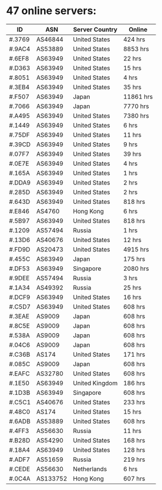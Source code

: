 # 47 online servers:

| ID | ASN | Server Country | Online |
| ------ | ------ | ------ | ------ |
| #.3769 | AS46844 | United States | 424 hrs |
| #.9AC4 | AS53889 | United States | 8853 hrs |
| #.6EF8 | AS63949 | United States | 22 hrs |
| #.D363 | AS63949 | United States | 15 hrs |
| #.8051 | AS63949 | United States | 4 hrs |
| #.3EB4 | AS63949 | United States | 35 hrs |
| #.F507 | AS63949 | Japan | 11861 hrs |
| #.7066 | AS63949 | Japan | 7770 hrs |
| #.A495 | AS63949 | United States | 7380 hrs |
| #.1449 | AS63949 | United States | 6 hrs |
| #.75DF | AS63949 | United States | 11 hrs |
| #.39CD | AS63949 | United States | 9 hrs |
| #.07F7 | AS63949 | United States | 39 hrs |
| #.0E7E | AS63949 | United States | 4 hrs |
| #.165A | AS63949 | United States | 1 hrs |
| #.DDA9 | AS63949 | United States | 2 hrs |
| #.285D | AS63949 | United States | 2 hrs |
| #.643D | AS63949 | United States | 818 hrs |
| #.E846 | AS4760 | Hong Kong | 6 hrs |
| #.5B97 | AS63949 | United States | 818 hrs |
| #.1209 | AS57494 | Russia | 1 hrs |
| #.13D6 | AS40676 | United States | 12 hrs |
| #.FD9D | AS20473 | United States | 4915 hrs |
| #.455C | AS63949 | Japan | 175 hrs |
| #.DF53 | AS63949 | Singapore | 2080 hrs |
| #.9DEE | AS57494 | Russia | 3 hrs |
| #.1A34 | AS49392 | Russia | 25 hrs |
| #.DCF9 | AS63949 | United States | 16 hrs |
| #.C5D7 | AS63949 | United States | 608 hrs |
| #.3EAE | AS9009 | Japan | 608 hrs |
| #.8C5E | AS9009 | Japan | 608 hrs |
| #.538A | AS9009 | Japan | 608 hrs |
| #.04C6 | AS9009 | Japan | 608 hrs |
| #.C36B | AS174 | United States | 171 hrs |
| #.085C | AS9009 | Japan | 608 hrs |
| #.EAFC | AS32780 | United States | 608 hrs |
| #.1E50 | AS63949 | United Kingdom | 186 hrs |
| #.1D3B | AS63949 | Singapore | 608 hrs |
| #.C5C1 | AS40676 | United States | 233 hrs |
| #.48C0 | AS174 | United States | 15 hrs |
| #.6ADB | AS53889 | United States | 608 hrs |
| #.4FF3 | AS56630 | Russia | 11 hrs |
| #.B28D | AS54290 | United States | 168 hrs |
| #.18A4 | AS63949 | United States | 128 hrs |
| #.ADF7 | AS51659 | Russia | 219 hrs |
| #.CEDE | AS56630 | Netherlands | 6 hrs |
| #.0C4A | AS133752 | Hong Kong | 607 hrs |

